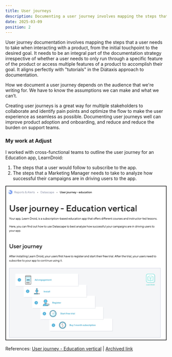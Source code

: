 ```yaml
---
title: User journeys
description: Documenting a user journey involves mapping the steps that a user needs to take when interacting with a product, from the initial touchpoint to the desired goal.
date: 2025-03-09
position: 2
---
```


User journey documentation involves mapping the steps that a user needs to take when interacting with a product, from the initial touchpoint to the desired goal. It needs to be an integral part of the documentation strategy irrespective of whether a user needs to only run through a specific feature of the product or access multiple features of a product to accomplish their goal. It aligns perfectly with "tutorials" in the Diátaxis approach to documentation. 

How we document a user journey depends on the audience that we're writing for. We have to know the assumptions we can make and what we can’t. 

Creating user journeys is a great way for multiple stakeholders to collaborate and identify pain points and optimize the flow to make the user experience as seamless as possible. Documenting user journeys well can improve product adoption and onboarding, and reduce and reduce the burden on support teams.

### My work at Adjust

I worked with cross-functional teams to outline the user journey for an Education app, LearnDroid:
1. The steps that a user would follow to subscribe to the app.
2. The steps that a Marketing Manager needs to take to analyze how successful their campaigns are in driving users to the app.

![User journey article screenshot](./user-journey.jpeg)

References: <a href="https://help.adjust.com/en/article/user-journey-education-vertical" target="_blank">User journey - Education vertical</a> | <a href="https://archive.ph/sWruf" target="_blank">Archived link</a>